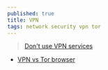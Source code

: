 ```yaml
---
published: true
title: VPN
tags: network security vpn tor
---
```

> [Don't use VPN services](https://gist.github.com/joepie91/5a9909939e6ce7d09e29)

- [VPN vs Tor browser](https://matt.traudt.xyz/posts/you-want-tor-24tFBCJV/)
